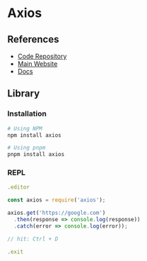 # Axios

## References

- [Code Repository](https://github.com/axios/axios)
- [Main Website](https://axios-http.com)
- [Docs](https://axios-http.com/docs/intro)

## Library

### Installation

```sh
# Using NPM
npm install axios

# Using pnpm
pnpm install axios
```

### REPL

```js
.editor

const axios = require('axios');

axios.get('https://google.com')
  .then(response => console.log(response))
  .catch(error => console.log(error));

// hit: Ctrl + D

.exit
```

<!-- ### Tips -->

<!-- ####

```ts
import { isAxiosError } from './api'

export function parseError(err: unknown) {
  return isAxiosError(err) && typeof err.response?.data === 'string'
    ? { status: err.response.status, message: err.response.data }
    : err instanceof Error
      ? { message: err.message }
      : typeof err === 'string'
        ? { message: err }
        : {}
}
``` -->
